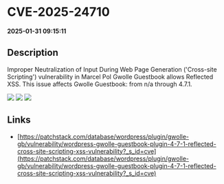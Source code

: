 # CVE-2025-24710

**2025-01-31 09:15:11**

## Description
Improper Neutralization of Input During Web Page Generation ('Cross-site Scripting') vulnerability in Marcel Pol Gwolle Guestbook allows Reflected XSS. This issue affects Gwolle Guestbook: from n/a through 4.7.1.

![](https://img.shields.io/static/v1?label=Score&message=7.1&color=red)
![](https://img.shields.io/static/v1?label=Severity&message=HIGH&color=red)
![](https://img.shields.io/static/v1?label=CWE&message=XSS&color=green)

## Links
- [https://patchstack.com/database/wordpress/plugin/gwolle-gb/vulnerability/wordpress-gwolle-guestbook-plugin-4-7-1-reflected-cross-site-scripting-xss-vulnerability?_s_id=cve](https://patchstack.com/database/wordpress/plugin/gwolle-gb/vulnerability/wordpress-gwolle-guestbook-plugin-4-7-1-reflected-cross-site-scripting-xss-vulnerability?_s_id=cve)
